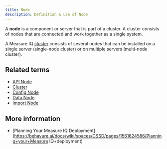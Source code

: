 ```yaml
---
title: Node 
description: Definition & use of Node 
---
```

A **node** is a component or server that is part of a cluster. A cluster consists of nodes that are connected and work together as a single system. 

A Measure IQ [cluster](../cluster) consists of several nodes that can be installed on a single server (single-node cluster) or on multiple servers (multi-node cluster).

## Related terms

- [API Node](../api-node)
- [Cluster](../cluster)
- [Config Node](../config-node)
- [Data Node](../data-node)
- [Import Node](../import-node)

## More information

- [Planning Your Measure IQ Deployment](https://behavure.ai/docs/wiki/spaces/CSSD/pages/1561624586/Planning+your+Measure IQ+deployment)